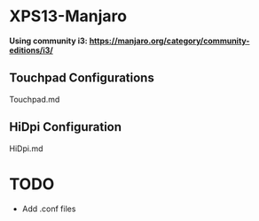 # XPS13-Manjaro
**Using community i3: https://manjaro.org/category/community-editions/i3/**

## Touchpad Configurations
Touchpad.md

## HiDpi Configuration
HiDpi.md


# TODO
- Add .conf files
